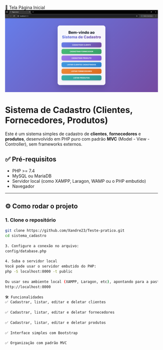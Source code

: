 📸 Tela Página Inicial
![alt text](image.png)

# Sistema de Cadastro (Clientes, Fornecedores, Produtos)

Este é um sistema simples de cadastro de **clientes**, **fornecedores** e **produtos**, desenvolvido em PHP puro com padrão **MVC** (Model - View - Controller), sem frameworks externos.


## ✅ Pré-requisitos

- PHP >= 7.4
- MySQL ou MariaDB
- Servidor local (como XAMPP, Laragon, WAMP ou o PHP embutido)
- Navegador

---

## ⚙️ Como rodar o projeto

### 1. Clone o repositório
```bash
git clone https://github.com/Xandre23/Teste-pratico.git
cd sistema_cadastro

3. Configure a conexão no arquivo:
config/database.php

4. Suba o servidor local
Você pode usar o servidor embutido do PHP:
php -S localhost:8000 -t public

Ou usar seu ambiente local (XAMPP, Laragon, etc), apontando para a pasta public/.
http://localhost:8000

🛠 Funcionalidades
✅ Cadastrar, listar, editar e deletar clientes

✅ Cadastrar, listar, editar e deletar fornecedores

✅ Cadastrar, listar, editar e deletar produtos

✅ Interface simples com Bootstrap

✅ Organização com padrão MVC


